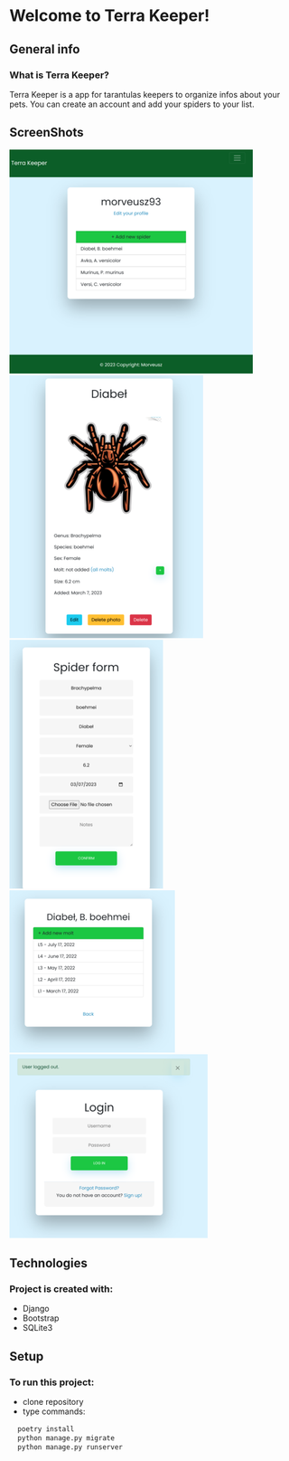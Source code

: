 # Welcome to Terra Keeper!

## General info

### What is Terra Keeper?

Terra Keeper is a app for tarantulas keepers to organize infos about your pets. You can create an account and add your spiders to your list.

## ScreenShots

![Alt text](readme-imgs/1.png)<br>
![Alt text](readme-imgs/2.png)<br>
![Alt text](readme-imgs/3.png)<br>
![Alt text](readme-imgs/4.png)<br>
![Alt text](readme-imgs/5.png)<br>

## Technologies

### Project is created with:

- Django
- Bootstrap
- SQLite3

## Setup

### To run this project:

- clone  repository
- type commands:
 ```
   poetry install
   python manage.py migrate
   python manage.py runserver
  ```